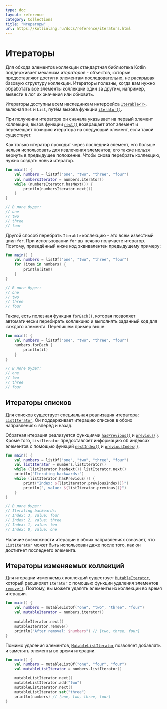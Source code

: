 ```yaml
---
type: doc
layout: reference
category: Collections
title: "Итераторы"
url: https://kotlinlang.ru/docs/reference/iterators.html
---
```


<a name="iterators"></a>
<!-- # Iterators -->
# Итераторы

<!-- For traversing collection elements, the Kotlin standard library supports the commonly used mechanism of _iterators_ –
objects that provide access to the elements sequentially without exposing the underlying structure of the collection.
Iterators are useful when you need to process all the elements of a collection one-by-one, for example, print values or
make similar updates to them. -->
Для обхода элементов коллекции стандартная библиотека Kotlin поддерживает механизм _итераторов_ - объектов, которые предоставляют доступ к элементам последовательно, не раскрывая базовую структуру коллекции. Итераторы полезны, когда вам нужно обработать все элементы коллекции один за другим, например, вывести в лог их значения или обновить.

<!-- Iterators can be obtained for inheritors of the [`Iterable<T>`](https://kotlinlang.org/api/latest/jvm/stdlib/kotlin.collections/-iterable/index.html)
interface, including `Set` and `List`, by calling the [`iterator()`](https://kotlinlang.org/api/latest/jvm/stdlib/kotlin.collections/-iterable/iterator.html)
function. -->
Итераторы доступны всем наследникам интерфейса [`Iterable<T>`](https://kotlinlang.org/api/latest/jvm/stdlib/kotlin.collections/-iterable/index.html),  включая `Set` и `List`, путём вызова функции [`iterator()`](https://kotlinlang.org/api/latest/jvm/stdlib/kotlin.collections/-iterable/iterator.html).

<!-- Once you obtain an iterator, it points to the first element of a collection; calling the [`next()`](https://kotlinlang.org/api/latest/jvm/stdlib/kotlin.collections/-iterator/next.html)
function returns this element and moves the iterator position to the following element if it exists. -->
При получении итератора он сначала указывает на первый элемент коллекции; вызов функции [`next()`](https://kotlinlang.org/api/latest/jvm/stdlib/kotlin.collections/-iterator/next.html) возвращает этот элемент и перемещает позицию итератора на следующий элемент, если такой существует.

<!-- Once the iterator passes through the last element, it can no longer be used for retrieving elements; neither can it be
reset to any previous position. To iterate through the collection again, create a new iterator. -->
Как только итератор проходит через последний элемент, его больше нельзя использовать для извлечения элементов; его также нельзя вернуть в предыдущее положение. Чтобы снова перебрать коллекцию, нужно создать новый итератор.

```kotlin
fun main() {
    val numbers = listOf("one", "two", "three", "four")
    val numbersIterator = numbers.iterator()
    while (numbersIterator.hasNext()) {
        println(numbersIterator.next())
    }
}

// В логе будет:
// one
// two
// three
// four
```

<!-- Another way to go through an `Iterable` collection is the well-known `for` loop. When using `for` on a collection, you
obtain the iterator implicitly. So, the following code is equivalent to the example above: -->
Другой способ перебрать `Iterable` коллекцию - это всем известный цикл `for`. При использовании `for` вы неявно получаете итератор. Поэтому, приведённый ниже код эквивалентен предыдущему примеру:

```kotlin
fun main() {
    val numbers = listOf("one", "two", "three", "four")
    for (item in numbers) {
        println(item)
    }
}

// В логе будет:
// one
// two
// three
// four
```

<!-- Finally, there is a useful `forEach()` function that lets you automatically iterate a collection and execute the given
code for each element. So, the same example would look like this: -->
Также, есть полезная функция `forEach()`, которая позволяет автоматически перебирать коллекцию и выполнять заданный код для каждого элемента. Перепишем пример выше:

```kotlin
fun main() {
    val numbers = listOf("one", "two", "three", "four")
    numbers.forEach {
        println(it)
    }
}

// В логе будет:
// one
// two
// three
// four
```


<a name="list-iterators"></a>
<!-- ## List iterators -->
## Итераторы списков

<!-- For lists, there is a special iterator implementation: [`ListIterator`](https://kotlinlang.org/api/latest/jvm/stdlib/kotlin.collections/-list-iterator/index.html).
It supports iterating lists in both directions: forwards and backwards. -->
Для списков существует специальная реализация итератора: [`ListIterator`](https://kotlinlang.org/api/latest/jvm/stdlib/kotlin.collections/-list-iterator/index.html).
Он поддерживает итерацию списков в обоих направлениях: вперёд и назад.

<!-- Backward iteration is implemented by the functions [`hasPrevious()`](https://kotlinlang.org/api/latest/jvm/stdlib/kotlin.collections/-list-iterator/has-previous.html)
and [`previous()`](https://kotlinlang.org/api/latest/jvm/stdlib/kotlin.collections/-list-iterator/previous.html).
Additionally, the `ListIterator` provides information about the element indices with the functions [`nextIndex()`](https://kotlinlang.org/api/latest/jvm/stdlib/kotlin.collections/-list-iterator/next-index.html)
and [`previousIndex()`](https://kotlinlang.org/api/latest/jvm/stdlib/kotlin.collections/-list-iterator/previous-index.html). -->
Обратная итерация реализуется функциями
[`hasPrevious()`](https://kotlinlang.org/api/latest/jvm/stdlib/kotlin.collections/-list-iterator/has-previous.html) и
[`previous()`](https://kotlinlang.org/api/latest/jvm/stdlib/kotlin.collections/-list-iterator/previous.html).
Кроме того, `ListIterator` предоставляет информацию об индексах элементов с помощью функций
[`nextIndex()`](https://kotlinlang.org/api/latest/jvm/stdlib/kotlin.collections/-list-iterator/next-index.html) и
[`previousIndex()`](https://kotlinlang.org/api/latest/jvm/stdlib/kotlin.collections/-list-iterator/previous-index.html).

```kotlin
fun main() {
    val numbers = listOf("one", "two", "three", "four")
    val listIterator = numbers.listIterator()
    while (listIterator.hasNext()) listIterator.next()
    println("Iterating backwards:")
    while (listIterator.hasPrevious()) {
        print("Index: ${listIterator.previousIndex()}")
        println(", value: ${listIterator.previous()}")
    }
}

// В логе будет:
// Iterating backwards:
// Index: 3, value: four
// Index: 2, value: three
// Index: 1, value: two
// Index: 0, value: one
```

<!-- Having the ability to iterate in both directions, means the `ListIterator` can still be used after it reaches the last element. -->
Наличие возможности итерации в обоих направлениях означает, что `ListIterator` может быть использован даже после того, как он достигнет последнего элемента.


<a name="mutable-iterators"></a>
<!-- ## Mutable iterators -->
## Итераторы изменяемых коллекций

<!-- For iterating mutable collections, there is [`MutableIterator`](https://kotlinlang.org/api/latest/jvm/stdlib/kotlin.collections/-mutable-iterator/index.html)
that extends `Iterator` with the element removal function [`remove()`](https://kotlinlang.org/api/latest/jvm/stdlib/kotlin.collections/-mutable-iterator/remove.html).
So, you can remove elements from a collection while iterating it.  -->
Для итерации изменяемых коллекций существует [`MutableIterator`](https://kotlinlang.org/api/latest/jvm/stdlib/kotlin.collections/-mutable-iterator/index.html), который расширяет `Iterator` с помощью функции удаления элементов [`remove()`](https://kotlinlang.org/api/latest/jvm/stdlib/kotlin.collections/-mutable-iterator/remove.html). Поэтому, вы можете удалять элементы из коллекции во время итерации.

```kotlin
fun main() {
    val numbers = mutableListOf("one", "two", "three", "four")
    val mutableIterator = numbers.iterator()

    mutableIterator.next()
    mutableIterator.remove()    
    println("After removal: $numbers") // [two, three, four]
}
```

<!-- In addition to removing elements, the [`MutableListIterator`](https://kotlinlang.org/api/latest/jvm/stdlib/kotlin.collections/-mutable-list-iterator/index.html)
can also insert and replace elements while iterating the list. -->
Помимо удаления элементов, [`MutableListIterator`](https://kotlinlang.org/api/latest/jvm/stdlib/kotlin.collections/-mutable-list-iterator/index.html) позволяет добавлять и заменять элементы во время итерации.

```kotlin
fun main() {
    val numbers = mutableListOf("one", "four", "four")
    val mutableListIterator = numbers.listIterator()

    mutableListIterator.next()
    mutableListIterator.add("two")
    mutableListIterator.next()
    mutableListIterator.set("three")   
    println(numbers) // [one, two, three, four]
}
```
